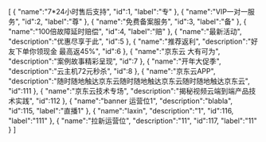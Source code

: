 [
	{
		"name":"7*24小时售后支持",
		"id":1,
		"label":"专"
	},
	{
		"name":"VIP一对一服务",
		"id":2,
		"label":"尊"
	},
	{
		"name":"免费备案服务",
		"id":3,
		"label":"备"
	},
	{
		"name":"100倍故障延时赔偿",
		"id":4,
		"label":"赔"
	},
	{
		"name":"最新活动",
		"description":"优惠尽享于此",
		"id":5
	},
	{
		"name":"推荐返利",
		"description":"好友下单你领现金 最高返45%",
		"id":6
	},
	{
		"name":"京东云 大有可为",
		"description":"案例故事精彩呈现",
		"id":7
	},
	{
		"name":"开年大促季",
		"description":"云主机72元秒杀",
		"id":8
	},
	{
		"name":"京东云APP",
		"description":"随时随地触达京东云随时随地触达京东云随时随地触达京东云",
		"id":111
	},
	{
		"name":"京东云技术专场",
		"description":"揭秘视频云端到端产品技术实践",
		"id":112
	},
	{
		"name":"banner 运营位1",
		"description":"blabla",
		"id":115,
		"label":"直播1"
	},
	{
		"name":"laxin",
		"description":"1",
		"id":116,
		"label":"111"
	},
	{
		"name":"拉新运营位",
		"description":"11",
		"id":117,
		"label":"11"
	}
]